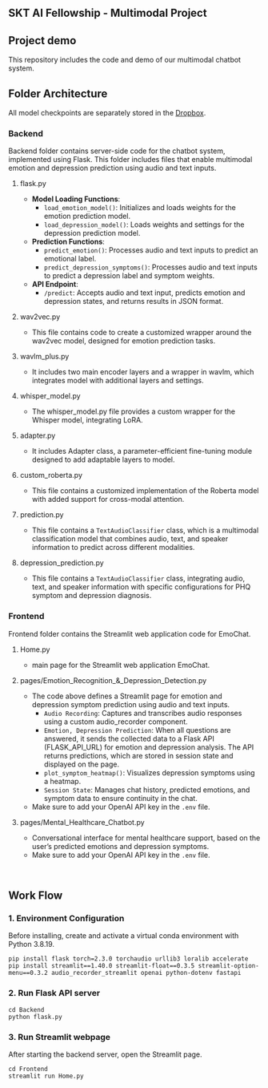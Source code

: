 ## SKT AI Fellowship - Multimodal Project

## Project demo
This repository includes the code and demo of our multimodal chatbot system.

## Folder Architecture
All model checkpoints are separately stored in the [Dropbox](https://www.dropbox.com/scl/fo/eij3dnkeccbyzuvc4qavm/AOs9R-huka-AIwXPsvd_0Ao?rlkey=tn5hqll9arnunbyz8odu3sz5y&st=59t5deol&dl=0).
### **Backend**
Backend folder contains server-side code for the chatbot system, implemented using Flask. This folder includes files that enable multimodal emotion and depression prediction using audio and text inputs.

1. flask.py
   - **Model Loading Functions**:
     - `load_emotion_model()`: Initializes and loads weights for the emotion prediction model.
     - `load_depression_model()`: Loads weights and settings for the depression prediction model.
   - **Prediction Functions**:
     - `predict_emotion()`: Processes audio and text inputs to predict an emotional label.
     - `predict_depression_symptoms()`: Processes audio and text inputs to predict a depression label and symptom weights.
   - **API Endpoint**:
     - `/predict`: Accepts audio and text input, predicts emotion and depression states, and returns results in JSON format.


2. wav2vec.py
   - This file contains code to create a customized wrapper around the wav2vec model, designed for emotion prediction tasks.

3. wavlm_plus.py
   - It includes two main encoder layers and a wrapper in wavlm, which integrates model with additional layers and settings.


4. whisper_model.py
   - The whisper_model.py file provides a custom wrapper for the Whisper model, integrating LoRA.
     
5. adapter.py
   - It includes Adapter class, a parameter-efficient fine-tuning module designed to add adaptable layers to model.
     
6. custom_roberta.py
   - This file contains a customized implementation of the Roberta model with added support for cross-modal attention.
     
7. prediction.py
   - This file contains a `TextAudioClassifier` class, which is a multimodal classification model that combines audio, text, and speaker information to predict across different modalities.
     
8. depression_prediction.py
   - This file contains a `TextAudioClassifier` class, integrating audio, text, and speaker information with specific configurations for PHQ symptom and depression diagnosis. 



### **Frontend**
Frontend folder contains the Streamlit web application code for EmoChat.
1. Home.py
   - main page for the Streamlit web application EmoChat.
     
2. pages/Emotion_Recognition_&_Depression_Detection.py
   - The code above defines a Streamlit page for emotion and depression symptom prediction using audio and text inputs.
     - `Audio Recording`: Captures and transcribes audio responses using a custom audio_recorder component.
     - `Emotion, Depression Prediction`: When all questions are answered, it sends the collected data to a Flask API (FLASK_API_URL) for emotion and depression analysis. The API returns predictions, which are stored in session state and displayed on the page.
     - `plot_symptom_heatmap()`: Visualizes depression symptoms using a heatmap.
     - `Session State`: Manages chat history, predicted emotions, and symptom data to ensure continuity in the chat.
   - Make sure to add your OpenAI API key in the `.env` file.
    
3. pages/Mental_Healthcare_Chatbot.py
   - Conversational interface for mental healthcare support, based on the user’s predicted emotions and depression symptoms.
   - Make sure to add your OpenAI API key in the `.env` file.
     

<br/>

## Work Flow
### 1. Environment Configuration
Before installing, create and activate a virtual conda environment with Python 3.8.19.
```
pip install flask torch=2.3.0 torchaudio urllib3 loralib accelerate
pip install streamlit==1.40.0 streamlit-float==0.3.5 streamlit-option-menu==0.3.2 audio_recorder_streamlit openai python-dotenv fastapi
```

### 2. Run Flask API server
```
cd Backend
python flask.py
```

### 3. Run Streamlit webpage
After starting the backend server, open the Streamlit page.
```
cd Frontend
streamlit run Home.py
```


